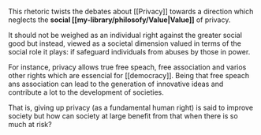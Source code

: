  This rhetoric twists the debates about [[Privacy]] towards a direction which neglects the **social [[my-library/philosofy/Value|Value]]** of privacy.
 
 It should not be weighed as an individual right against the greater social good but instead, viewed as a societal dimension valued in terms of the social role it plays: if safeguard individuals from abuses by those in power.
 
 For instance, privacy allows true free speach, free association and varios other rights which are essencial for [[democracy]]. Being that free speach ans association can lead to the generation of innovative ideas and contribute a lot to the development of societies.
 
 That is, giving up privacy (as a fundamental human right) is said to improve society but how can society at large benefit from that when there is so much at risk?